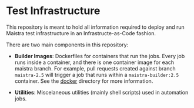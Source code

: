 # Test Infrastructure

This repository is meant to hold all information required to deploy and run Maistra test infrastructure in an Infrastructe-as-Code fashion.

There are two main components in this repository:

- **Builder Images**: Dockerfiles for containers that run the jobs. Every job runs inside a container, and there is one container image for each maistra branch. For example, pull requests created against branch `maistra-2.5` will trigger a job that runs within a `maistra-builder:2.5` container. See the [docker](docker) directory for more information.

- **Utilities**: Miscelaneous utilities (mainly shell scripts) used in automation jobs.
